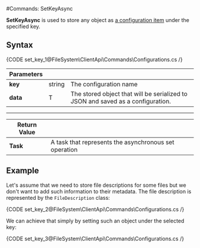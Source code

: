 #Commands: SetKeyAsync

**SetKeyAsync** is used to store any object as [a configuration item](../../../configurations) under the specified key.

## Syntax

{CODE set_key_1@FileSystem\ClientApi\Commands\Configurations.cs /}

| Parameters | | |
| ------------- | ------------- | ----- |
| **key** | string | The configuration name |
| **data** | T | The stored object that will be serialized to JSON and saved as a configuration. |

<hr />

| Return Value | |
| ------------- | ------------- |
| **Task** | A task that represents the asynchronous set operation |

## Example

Let's assume that we need to store file descriptions for some files but we don't want to add such information to their metadata. The file description is represented by the `FileDescription` class:

{CODE set_key_2@FileSystem\ClientApi\Commands\Configurations.cs /}

We can achieve that simply by setting such an object under the selected key:

{CODE set_key_3@FileSystem\ClientApi\Commands\Configurations.cs /}
